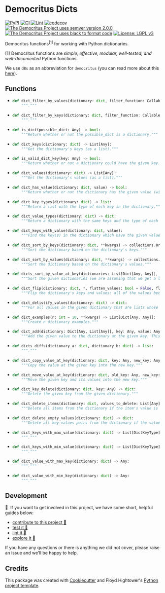 # Democritus Dicts

[![PyPI](https://img.shields.io/pypi/v/d8s-dicts.svg)](https://pypi.python.org/pypi/d8s-dicts)
[![CI](https://github.com/democritus-project/d8s-dicts/workflows/CI/badge.svg)](https://github.com/democritus-project/d8s-dicts/actions)
[![Lint](https://github.com/democritus-project/d8s-dicts/workflows/Lint/badge.svg)](https://github.com/democritus-project/d8s-dicts/actions)
[![codecov](https://codecov.io/gh/democritus-project/d8s-dicts/branch/main/graph/badge.svg?token=V0WOIXRGMM)](https://codecov.io/gh/democritus-project/d8s-dicts)
[![The Democritus Project uses semver version 2.0.0](https://img.shields.io/badge/-semver%20v2.0.0-22bfda)](https://semver.org/spec/v2.0.0.html)
[![The Democritus Project uses black to format code](https://img.shields.io/badge/code%20style-black-000000.svg)](https://github.com/psf/black)
[![License: LGPL v3](https://img.shields.io/badge/License-LGPL%20v3-blue.svg)](https://choosealicense.com/licenses/lgpl-3.0/)

Democritus functions<sup>[1]</sup> for working with Python dictionaries.

[1] Democritus functions are <i>simple, effective, modular, well-tested, and well-documented</i> Python functions.

We use `d8s` as an abbreviation for `democritus` (you can read more about this [here](https://github.com/democritus-project/roadmap#what-is-d8s)).

## Functions

  - ```python
    def dict_filter_by_values(dictionary: dict, filter_function: Callable) -> dict:
        """."""
    ```
  - ```python
    def dict_filter_by_keys(dictionary: dict, filter_function: Callable) -> dict:
        """."""
    ```
  - ```python
    def is_dict(possible_dict: Any) -> bool:
        """Return whether or not the possible_dict is a dictionary."""
    ```
  - ```python
    def dict_keys(dictionary: dict) -> List[Any]:
        """Get the dictionary's keys (as a list)."""
    ```
  - ```python
    def is_valid_dict_key(key: Any) -> bool:
        """Return whether or not a dictionary could have the given key."""
    ```
  - ```python
    def dict_values(dictionary: dict) -> List[Any]:
        """Get the dictionary's values (as a list)."""
    ```
  - ```python
    def dict_has_value(dictionary: dict, value) -> bool:
        """Return whether or not the dictionary has the given value (without evaluating the value)."""
    ```
  - ```python
    def dict_key_types(dictionary: dict) -> list:
        """Return a list with the type of each key in the dictionary."""
    ```
  - ```python
    def dict_value_types(dictionary: dict) -> dict:
        """Return a dictionary with the same keys and the type of each value in place of the actual value."""
    ```
  - ```python
    def dict_keys_with_value(dictionary: dict, value):
        """Find the key(s) in the dictionary which have the given value."""
    ```
  - ```python
    def dict_sort_by_keys(dictionary: dict, **kwargs) -> collections.OrderedDict:
        """Sort the dictionary based on the dictionary's keys."""
    ```
  - ```python
    def dict_sort_by_values(dictionary: dict, **kwargs) -> collections.OrderedDict:
        """Sort the dictionary based on the dictionary's values."""
    ```
  - ```python
    def dicts_sort_by_value_at_key(dictionaries: List[Dict[Any, Any]], key, **kwargs) -> List[Dict[Any, Any]]:
        """Sort the given dictionaries (we are assuming that we get a list of dictionaries) based on each dictionary's value at the given key."""
    ```
  - ```python
    def dict_flip(dictionary: dict, *, flatten_values: bool = False, flip_lists_and_sets: bool = False) -> dict:
        """Flip the dictionary's keys and values; all of the values become keys and keys become values."""
    ```
  - ```python
    def dict_delistify_values(dictionary: dict) -> dict:
        """For all values in the given dictionary that are lists whose lengths are one, replace the list of length one with the value in the list."""
    ```
  - ```python
    def dict_examples(n: int = 10, **kwargs) -> List[Dict[Any, Any]]:
        """Create n dictionary examples."""
    ```
  - ```python
    def dict_add(dictionary: Dict[Any, List[Any]], key: Any, value: Any) -> Dict[Any, List[Any]]:
        """Add the given value to the dictionary at the given key. This function expects that all values of the dictionary parameter are lists."""
    ```
  - ```python
    def dicts_diffs(dictionary_a: dict, dictionary_b: dict) -> list:
        """."""
    ```
  - ```python
    def dict_copy_value_at_key(dictionary: dict, key: Any, new_key: Any) -> dict:
        """Copy the value at the given key into the new key."""
    ```
  - ```python
    def dict_move_value_at_key(dictionary: dict, old_key: Any, new_key: Any) -> dict:
        """Move the given key and its values into the new key."""
    ```
  - ```python
    def dict_key_delete(dictionary: dict, key: Any) -> dict:
        """Delete the given key from the given dictionary."""
    ```
  - ```python
    def dict_delete_items(dictionary: dict, values_to_delete: List[Any] = None, keys_to_delete: List[Any] = None) -> dict:
        """Delete all items from the dictionary if the item's value is in values_to_delete or the item's key is in keys_to_delete."""
    ```
  - ```python
    def dict_delete_empty_values(dictionary: dict) -> dict:
        """Delete all key-values pairs from the dictionary if the value is an empty strings, empty list, zero, False or None."""
    ```
  - ```python
    def dict_keys_with_max_value(dictionary: dict) -> List[DictKeyType]:
        """."""
    ```
  - ```python
    def dict_keys_with_min_value(dictionary: dict) -> List[DictKeyType]:
        """."""
    ```
  - ```python
    def dict_value_with_max_key(dictionary: dict) -> Any:
        """."""
    ```
  - ```python
    def dict_value_with_min_key(dictionary: dict) -> Any:
        """."""
    ```

## Development

👋 &nbsp;If you want to get involved in this project, we have some short, helpful guides below:

- [contribute to this project 🥇][contributing]
- [test it 🧪][local-dev]
- [lint it 🧹][local-dev]
- [explore it 🔭][local-dev]

If you have any questions or there is anything we did not cover, please raise an issue and we'll be happy to help.

## Credits

This package was created with [Cookiecutter](https://github.com/audreyr/cookiecutter) and Floyd Hightower's [Python project template](https://github.com/fhightower-templates/python-project-template).

[contributing]: https://github.com/democritus-project/.github/blob/main/CONTRIBUTING.md#contributing-a-pr-
[local-dev]: https://github.com/democritus-project/.github/blob/main/CONTRIBUTING.md#local-development-
